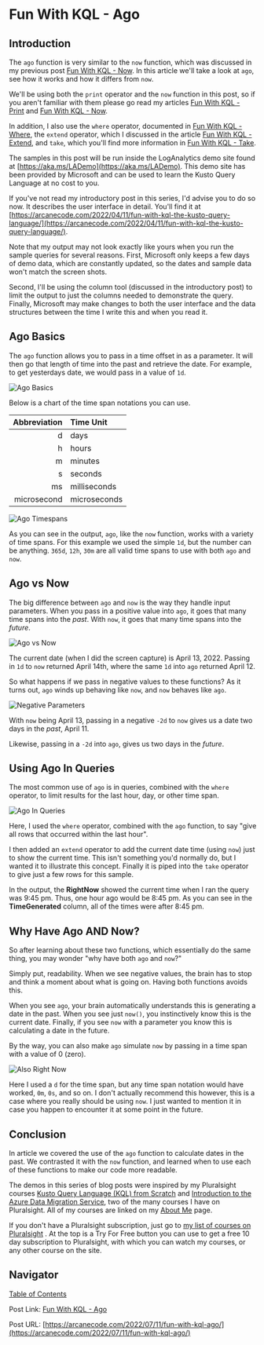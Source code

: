 # Fun With KQL - Ago

## Introduction

The `ago` function is very similar to the `now` function, which was discussed in my previous post [Fun With KQL - Now](https://arcanecode.com/2022/07/04/fun-with-kql-now/). In this article we'll take a look at `ago`, see how it works and how it differs from `now`.

We'll be using both the `print` operator and the `now` function in this post, so if you aren't familiar with them please go read my articles [Fun With KQL - Print](https://arcanecode.com/2022/06/27/fun-with-kql-print/) and [Fun With KQL - Now](http://).

In addition, I also use the `where` operator, documented in [Fun With KQL - Where](https://arcanecode.com/2022/04/25/fun-with-kql-where/), the `extend` operator, which I discussed in the article [Fun With KQL - Extend](https://arcanecode.com/2022/05/23/fun-with-kql-extend/), and `take`, which you'll find more information in [Fun With KQL - Take](https://arcanecode.com/2022/05/02/fun-with-kql-take/).

The samples in this post will be run inside the LogAnalytics demo site found at [https://aka.ms/LADemo](https://aka.ms/LADemo). This demo site has been provided by Microsoft and can be used to learn the Kusto Query Language at no cost to you.

If you've not read my introductory post in this series, I'd advise you to do so now. It describes the user interface in detail. You'll find it at [https://arcanecode.com/2022/04/11/fun-with-kql-the-kusto-query-language/](https://arcanecode.com/2022/04/11/fun-with-kql-the-kusto-query-language/).

Note that my output may not look exactly like yours when you run the sample queries for several reasons. First, Microsoft only keeps a few days of demo data, which are constantly updated, so the dates and sample data won't match the screen shots.

Second, I'll be using the column tool (discussed in the introductory post) to limit the output to just the columns needed to demonstrate the query. Finally, Microsoft may make changes to both the user interface and the data structures between the time I write this and when you read it.

## Ago Basics

The `ago` function allows you to pass in a time offset in as a parameter. It will then go that length of time into the past and retrieve the date. For example, to get yesterdays date, we would pass in a value of `1d`.

![Ago Basics](014.01_Ago_Basics.png)

Below is a chart of the time span notations you can use.

| Abbreviation | Time Unit |
|------:|:------|
|            d | days |
|            h | hours |
|            m | minutes |
|            s | seconds |
|           ms | milliseconds |
|  microsecond | microseconds |

![Ago Timespans](014.02_Ago_Timespans.png)

As you can see in the output, `ago`, like the `now` function, works with a variety of time spans. For this example we used the simple `1d`, but the number can be anything. `365d`, `12h`, `30m` are all valid time spans to use with both `ago` and `now`.

## Ago vs Now

The big difference between `ago` and `now` is the way they handle input parameters. When you pass in a positive value into `ago`, it goes that many time spans into the _past_. With `now`, it goes that many time spans into the _future_.

![Ago vs Now](014.03_Ago_vs_Now.png)

The current date (when I did the screen capture) is April 13, 2022. Passing in `1d` to `now` returned April 14th, where the same `1d` into `ago` returned April 12.

So what happens if we pass in negative values to these functions? As it turns out, `ago` winds up behaving like `now`, and `now` behaves like `ago`.

![Negative Parameters](014.04_Negative_Parameters.png)

With `now` being April 13, passing in a negative `-2d` to `now` gives us a date two days in the _past_, April 11.

Likewise, passing in a `-2d` into `ago`, gives us two days in the _future_.

## Using Ago In Queries

The most common use of `ago` is in queries, combined with the `where` operator, to limit results for the last hour, day, or other time span.

![Ago In Queries](014.05_Ago_In_A_Query.png)

Here, I used the `where` operator, combined with the `ago` function, to say "give all rows that occurred within the last hour".

I then added an `extend` operator to add the current date time (using `now`) just to show the current time. This isn't something you'd normally do, but I wanted it to illustrate this concept. Finally it is piped into the `take` operator to give just a few rows for this sample.

In the output, the **RightNow** showed the current time when I ran the query was 9:45 pm. Thus, one hour ago would be 8:45 pm. As you can see in the **TimeGenerated** column, all of the times were after 8:45 pm.

## Why Have Ago AND Now?

So after learning about these two functions, which essentially do the same thing, you may wonder "why have both `ago` and `now`?"

Simply put, readability. When we see negative values, the brain has to stop and think a moment about what is going on. Having both functions avoids this.

When you see `ago`, your brain automatically understands this is generating a date in the past. When you see just `now()`, you instinctively know this is the current date. Finally, if you see `now` with a parameter you know this is calculating a date in the future.

By the way, you can also make `ago` simulate `now` by passing in a time span with a value of 0 (zero).

![Also Right Now](014.06_Also_Right_Now.png)

Here I used a `d` for the time span, but any time span notation would have worked, `0m`, `0s`, and so on. I don't actually recommend this however, this is a case where you really should be using `now`. I just wanted to mention it in case you happen to encounter it at some point in the future.

## Conclusion

In article we covered the use of the `ago` function to calculate dates in the past. We contrasted it with the `now` function, and learned when to use each of these functions to make our code more readable.

The demos in this series of blog posts were inspired by my Pluralsight courses [Kusto Query Language (KQL) from Scratch](https://pluralsight.pxf.io/MXDo5o) and [Introduction to the Azure Data Migration Service](https://pluralsight.pxf.io/2rQXjQ), two of the many courses I have on Pluralsight. All of my courses are linked on my [About Me](https://arcanecode.com/info/) page.

If you don't have a Pluralsight subscription, just go to [my list of courses on Pluralsight](https://pluralsight.pxf.io/kjz6jn) . At the top is a Try For Free button you can use to get a free 10 day subscription to Pluralsight, with which you can watch my courses, or any other course on the site.

## Navigator
[Table of Contents](../Table%20of%20Contents.md)

Post Link: [Fun With KQL - Ago](https://arcanecode.com/2022/07/11/fun-with-kql-ago/)

Post URL: [https://arcanecode.com/2022/07/11/fun-with-kql-ago/](https://arcanecode.com/2022/07/11/fun-with-kql-ago/)
